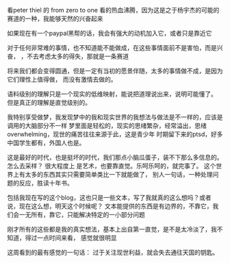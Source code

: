 ---
---
看peter thiel 的 from zero to one
看的热血沸腾，因为这是之于杨宇杰的可能的赛道的一种，我能够天然的兴奋起来

如果现在有一个paypal黑帮的话，我会有强大的动机加入它，或者只是靠近它

对于任何非常难的事情，也不知道能不能做成，在这些事情面前不是害怕，而是兴奋，
，不去考虑太多的得失，那就是一条赛道

将来我们都会变得圆通，但是一定有当初的愿景伴随，太多的事情做不成，是因为它们理性上值得做，
而没有激情去做的。

语料级别的理解只是一个现实的低维映射，能说把道理说出来，说明可能懂了。
但是真正的理解是直觉级别的。

我特别享受做梦，我发现梦中的我和现实世界的我想法与做法是不一样的，应该是调用的大脑部分不一样
梦里面是轻松的，现实的思绪繁杂，经常溢出，思绪overwhelming，现世的痛苦往往来源于此，这是青少年
时期留下来的ptsd，好多中国学生都有，外国人也是。

这是最好的时代，也是挺坏的时代，我们那点小脑瓜蛋子，装不下那么多信息的。怎么去采样？ 很大程度上
是艺术，也要靠直觉。乐呵乐呵的，就完事了。 这个世界上有太多的东西其实只需要简单类比一下就能做了，
别人一句话，一种处理问题的反应，胜读十年书。

包括我现在写的这个blog，这也只是一些文本，写了我就真的这么想吗？或者说，现在这么想，明天这个时候呢？
文本能提供的东西是有边界的，不靠它，我们会一无所有，靠它，只能解决特定的一小部分问题

刚才所有的这些都是我的真实想法，基本上出自第一直觉，是不是太冷淡了，我不知道，得过一点时间来看，
感觉就很明显

这周看到的最有感觉的一句话：
过于关注现世利益，就会失去通往天国的钥匙。
